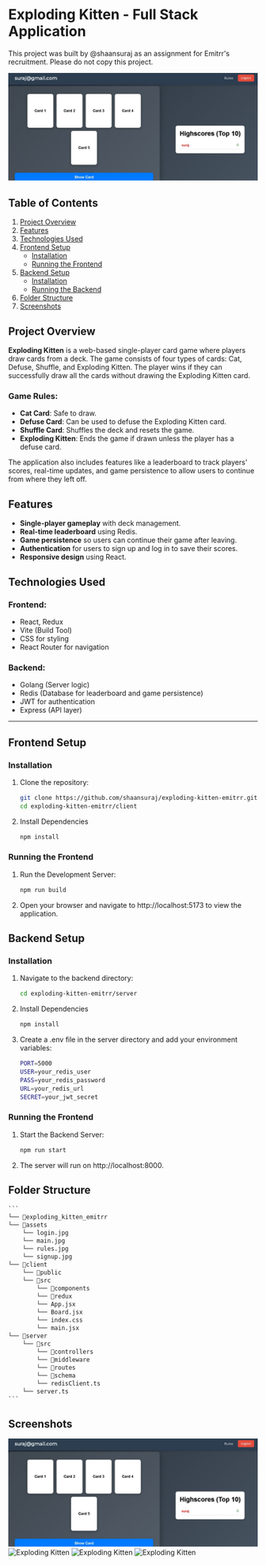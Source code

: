 # Exploding Kitten - Full Stack Application

This project was built by @shaansuraj as an assignment for Emitrr's recruitment. Please do not copy this project.

![Exploding Kitten Game](./assets/main.jpg)

## Table of Contents
1. [Project Overview](#project-overview)
2. [Features](#features)
3. [Technologies Used](#technologies-used)
4. [Frontend Setup](#frontend-setup)
   - [Installation](#installation)
   - [Running the Frontend](#running-the-frontend)
5. [Backend Setup](#backend-setup)
   - [Installation](#backend-installation)
   - [Running the Backend](#running-the-backend)
6. [Folder Structure](#folder-structure)
7. [Screenshots](#screenshots)


## Project Overview

**Exploding Kitten** is a web-based single-player card game where players draw cards from a deck. The game consists of four types of cards: Cat, Defuse, Shuffle, and Exploding Kitten. The player wins if they can successfully draw all the cards without drawing the Exploding Kitten card.

### Game Rules:
- **Cat Card**: Safe to draw.
- **Defuse Card**: Can be used to defuse the Exploding Kitten card.
- **Shuffle Card**: Shuffles the deck and resets the game.
- **Exploding Kitten**: Ends the game if drawn unless the player has a defuse card.

The application also includes features like a leaderboard to track players' scores, real-time updates, and game persistence to allow users to continue from where they left off.

## Features

- **Single-player gameplay** with deck management.
- **Real-time leaderboard** using Redis.
- **Game persistence** so users can continue their game after leaving.
- **Authentication** for users to sign up and log in to save their scores.
- **Responsive design** using React.

## Technologies Used

### Frontend:
- React, Redux
- Vite (Build Tool)
- CSS for styling
- React Router for navigation

### Backend:
- Golang (Server logic)
- Redis (Database for leaderboard and game persistence)
- JWT for authentication
- Express (API layer)

---

## Frontend Setup

### Installation

1. Clone the repository:
   ```bash
   git clone https://github.com/shaansuraj/exploding-kitten-emitrr.git
   cd exploding-kitten-emitrr/client

2. Install Dependencies
    ```bash
    npm install

### Running the Frontend
1. Run the Development Server:
    ```bash
    npm run build

2. Open your browser and navigate to http://localhost:5173 to view the application.

## Backend Setup

### Installation

1. Navigate to the backend directory:
   ```bash
   cd exploding-kitten-emitrr/server

2. Install Dependencies
    ```bash
    npm install

3. Create a .env file in the server directory and add your environment variables:
    ```bash
    PORT=5000
    USER=your_redis_user
    PASS=your_redis_password
    URL=your_redis_url
    SECRET=your_jwt_secret

### Running the Frontend
1. Start the Backend Server:
    ```bash
    npm run start

2. The server will run on http://localhost:8000.

## Folder Structure
    ```
    └── 📁exploding_kitten_emitrr
    └── 📁assets
        └── login.jpg
        └── main.jpg
        └── rules.jpg
        └── signup.jpg
    └── 📁client
        └── 📁public
        └── 📁src
            └── 📁components
            └── 📁redux
            └── App.jsx
            └── Board.jsx
            └── index.css
            └── main.jsx
    └── 📁server
        └── 📁src
            └── 📁controllers
            └── 📁middleware
            └── 📁routes
            └── 📁schema
            └── redisClient.ts
        └── server.ts
    ```
    

## Screenshots
![Exploding Kitten](./assets/main.jpg) 
![Exploding Kitten](./assets/rules.jpg) 
![Exploding Kitten](./assets/login.jpg) 
![Exploding Kitten](./assets/signup.jpg)

